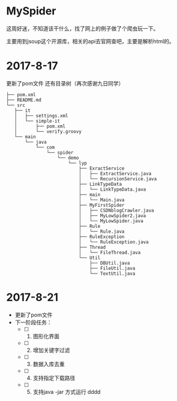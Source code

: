# MySpider
这周好迷，不知道该干什么，找了网上的例子做了个爬虫玩一下。

主要用到jsoup这个开源库，相关的api去官网查吧，主要是解析html的。

# 2017-8-17
更新了pom文件 
还有目录树（再次感谢九日同学）
```
├── pom.xml
├── README.md
└── src
   ├── it
   │   ├── settings.xml
   │   └── simple-it
   │       ├── pom.xml
   │       └── verify.groovy
   └── main
       └── java
           └── com
               └── spider
                   └── demo
                       └── lyp
                           ├── ExractService
                           │   ├── ExtractService.java
                           │   └── RecursionService.java
                           ├── LinkTypeData
                           │   └── LinkTypeData.java
                           ├── main
                           │   └── Main.java
                           ├── MyFirstSpider
                           │   ├── CSDNblogCrawler.java
                           │   ├── MyLowSpider2.java
                           │   └── MyLowSpider.java
                           ├── Rule
                           │   └── Rule.java
                           ├── RuleException
                           │   └── RuleException.java
                           ├── Thread
                           │   └── FileThread.java
                           └── Util
                               ├── DBUtil.java
                               ├── FileUtil.java
                               └── TextUtil.java
```

# 2017-8-21
- 更新了pom文件 
- 下一阶段任务：
  - [ ] 1. 	图形化界面
  - [ ] 2. 	增加关键字过滤
  - [ ] 3. 	数据入库去重
  - [ ] 4. 	支持指定下载路径
  - [ ] 5. 	支持java -jar 方式运行
  dddd
